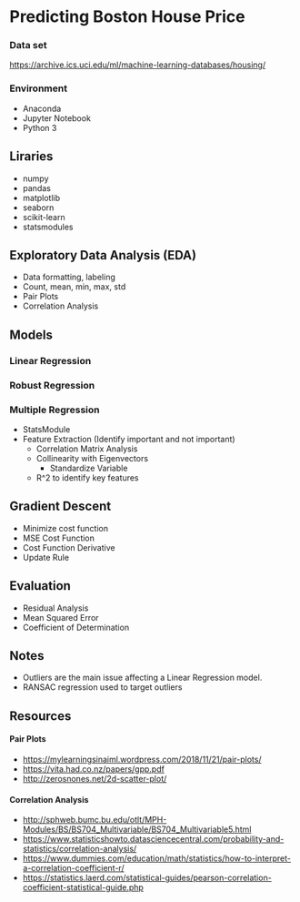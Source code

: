 # Predicting Boston House Price 


### Data set
https://archive.ics.uci.edu/ml/machine-learning-databases/housing/

### Environment
- Anaconda
- Jupyter Notebook
- Python 3

## Liraries
- numpy
- pandas
- matplotlib
- seaborn
- scikit-learn
- statsmodules

## Exploratory Data Analysis (EDA)
- Data formatting, labeling
- Count, mean, min, max, std
- Pair Plots
- Correlation Analysis

## Models

### Linear Regression
### Robust Regression

### Multiple Regression
- StatsModule
- Feature Extraction (Identify important and not important)
	- Correlation Matrix Analysis
	- Collinearity with Eigenvectors
        - Standardize Variable
	- R^2 to identify key features
## Gradient Descent
- Minimize cost function
- MSE Cost Function
- Cost Function Derivative
- Update Rule 


## Evaluation
- Residual Analysis
- Mean Squared Error
- Coefficient of Determination

## Notes
- Outliers are the main issue affecting a Linear Regression model.
- RANSAC regression used to target outliers

## Resources

#### Pair Plots
- https://mylearningsinaiml.wordpress.com/2018/11/21/pair-plots/
- https://vita.had.co.nz/papers/gpp.pdf
- http://zerosnones.net/2d-scatter-plot/

#### Correlation Analysis
- http://sphweb.bumc.bu.edu/otlt/MPH-Modules/BS/BS704_Multivariable/BS704_Multivariable5.html
- https://www.statisticshowto.datasciencecentral.com/probability-and-statistics/correlation-analysis/
- https://www.dummies.com/education/math/statistics/how-to-interpret-a-correlation-coefficient-r/
- https://statistics.laerd.com/statistical-guides/pearson-correlation-coefficient-statistical-guide.php


